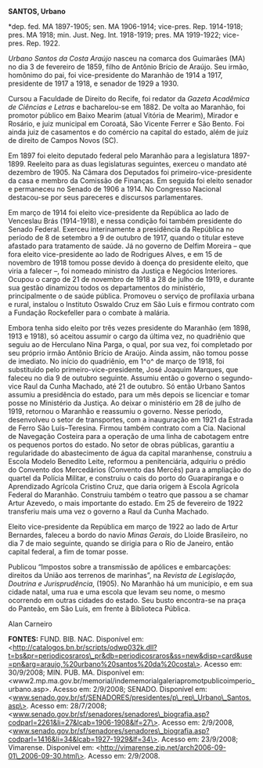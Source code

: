 **SANTOS, Urbano**

\*dep. fed. MA 1897-1905; sen. MA 1906-1914; vice-pres. Rep. 1914-1918;
pres. MA 1918; min. Just. Neg. Int. 1918-1919; pres. MA 1919-1922;
vice-pres. Rep. 1922.

*Urbano Santos da Costa Araújo* nasceu na comarca dos Guimarães (MA) no
dia 3 de fevereiro de 1859, filho de Antônio Brício de Araújo. Seu
irmão, homônimo do pai, foi vice-presidente do Maranhão de 1914 a 1917,
presidente de 1917 a 1918, e senador de 1929 a 1930.

Cursou a Faculdade de Direito do Recife, foi redator da *Gazeta
Acadêmica de Ciências e Letras* e bacharelou-se em 1882. De volta ao
Maranhão, foi promotor público em Baixo Mearim (atual Vitória de
Mearim), Mirador e Rosário, e juiz municipal em Coroatá, São Vicente
Ferrer e São Bento. Foi ainda juiz de casamentos e do comércio na
capital do estado, além de juiz de direito de Campos Novos (SC).

Em 1897 foi eleito deputado federal pelo Maranhão para a legislatura
1897-1899. Reeleito para as duas legislaturas seguintes, exerceu o
mandato até dezembro de 1905. Na Câmara dos Deputados foi
primeiro-vice-presidente da casa e membro da Comissão de Finanças. Em
seguida foi eleito senador e permaneceu no Senado de 1906 a 1914. No
Congresso Nacional destacou-se por seus pareceres e discursos
parlamentares.

Em março de 1914 foi eleito vice-presidente da República ao lado de
Venceslau Brás (1914-1918), e nessa condição foi também presidente do
Senado Federal. Exerceu interinamente a presidência da República no
período de 8 de setembro a 9 de outubro de 1917, quando o titular esteve
afastado para tratamento de saúde. Já no governo de Delfim Moreira – que
fora eleito vice-presidente ao lado de Rodrigues Alves, e em 15 de
novembro de 1918 tomou posse devido à doença do presidente eleito, que
viria a falecer –, foi nomeado ministro da Justiça e Negócios
Interiores. Ocupou o cargo de 21 de novembro de 1918 a 28 de julho de
1919, e durante sua gestão dinamizou todos os departamentos do
ministério, principalmente o de saúde pública. Promoveu o serviço de
profilaxia urbana e rural, instalou o Instituto Oswaldo Cruz em São Luís
e firmou contrato com a Fundação Rockefeller para o combate à malária.

Embora tenha sido eleito por três vezes presidente do Maranhão (em 1898,
1913 e 1918), só aceitou assumir o cargo da última vez, no quadriênio
que seguiu ao de Herculano Nina Parga, o qual, por sua vez, foi
completado por seu próprio irmão Antônio Brício de Araújo. Ainda assim,
não tomou posse de imediato. No início do quadriênio, em 1^o^ de março
de 1918, foi substituído pelo primeiro-vice-presidente, José Joaquim
Marques, que faleceu no dia 9 de outubro seguinte. Assumiu então o
governo o segundo-vice Raul da Cunha Machado, até 21 de outubro. Só
então Urbano Santos assumiu a presidência do estado, para um mês depois
se licenciar e tomar posse no Ministério da Justiça. Ao deixar o
ministério em 28 de julho de 1919, retornou o Maranhão e reassumiu o
governo. Nesse período, desenvolveu o setor de transportes, com a
inauguração em 1921 da Estrada de Ferro São Luís–Teresina. Firmou também
contrato com a Cia. Nacional de Navegação Costeira para a operação de
uma linha de cabotagem entre os pequenos portos do estado. No setor de
obras públicas, garantiu a regularidade do abastecimento de água da
capital maranhense, construiu a Escola Modelo Benedito Leite, reformou a
penitenciária, adquiriu o prédio do Convento dos Mercedários (Convento
das Mercês) para a ampliação do quartel da Polícia Militar, e construiu
o cais do porto do Guarapiranga e o Aprendizado Agrícola Cristino Cruz,
que daria origem à Escola Agrícola Federal do Maranhão. Construiu também
o teatro que passou a se chamar Artur Azevedo, o mais importante do
estado. Em 25 de fevereiro de 1922 transferiu mais uma vez o governo a
Raul da Cunha Machado.

Eleito vice-presidente da República em março de 1922 ao lado de Artur
Bernardes, faleceu a bordo do navio *Minas Gerais*, do Lloide
Brasileiro, no dia 7 de maio seguinte, quando se dirigia para o Rio de
Janeiro, então capital federal, a fim de tomar posse.

Publicou “Impostos sobre a transmissão de apólices e embarcações:
direitos da União aos terrenos de marinhas”, na *Revista de Legislação,
Doutrina e Jurisprudência*, (1905). No Maranhão há um município, e em
sua cidade natal, uma rua e uma escola que levam seu nome, o mesmo
ocorrendo em outras cidades do estado. Seu busto encontra-se na praça do
Panteão, em São Luís, em frente à Biblioteca Pública.

Alan Carneiro

**FONTES:** FUND. BIB. NAC. Disponível em:
\<http://catalogos.bn.br/scripts/odwp032k.dll?t=bs&pr=periodicosraros\_pr&db=periodicosraros&ss=new&disp=card&use=pn&arg=araujo,%20urbano%20santos%20da%20costa\>.
Acesso em: 30/9/2008; MIN. PUB. MA. Disponível em:
\<www2.mp.ma.gov.br/memorial/indememorialgaleriapromotpublicoimperio\_urbano.asp\>.
Acesso em: 2/9/2008; SENADO. Disponível em:
\<www.senado.gov.br/sf/SENADORES/presidentes/p\_rep\_Urbano\_Santos.asp\>.
Acesso em: 28/7/2008;
\<www.senado.gov.br/sf/senadores/senadores\_biografia.asp?codparl=2261&li=27&lcab=1906-1908&lf=27\>.
Acesso em: 2/9/2008,
\<www.senado.gov.br/sf/senadores/senadores\_biografia.asp?codparl=1416&li=34&lcab=1927-1929&lf=34\>.
Acesso em: 23/9/2008; Vimarense. Disponível em:
\<http://vimarense.zip.net/arch2006-09-01\_2006-09-30.html\>. Acesso em:
2/9/2008.
